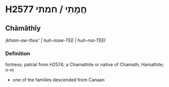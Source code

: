 # H2577 חֲמָתִי / חמתי

## Chămâthîy

_(kham-aw-thee' | huh-maw-TEE | huh-ma-TEE)_

### Definition

fortress; patrial from H2574; a Chamathite or native of Chamath; Hamathite; n-m

- one of the families descended from Canaan
